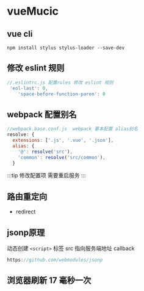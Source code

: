 # vueMucic

## vue cli

```shell
npm install stylus stylus-loader --save-dev
```

## 修改 eslint 规则

```js
//.eslintrc.js 配置rules 修改 eslint 规则
 'eol-last': 0,
    'space-before-function-paren': 0
```

## webpack 配置别名

```js
//webpack.base.conf.js  webpack 基本配置 alias别名
resolve: {
  extensions: ['.js', '.vue', '.json'],
  alias: {
    '@': resolve('src'),
    'common': resolve('src/common'),
  }
```

:::tip
修改配置项  需要重启服务
:::

## 路由重定向

- redirect

## jsonp原理

动态创建 `<script>` 标签 src 指向服务端地址 callback

```js
https://github.com/webmodules/jsonp
```

## 浏览器刷新 17 毫秒一次